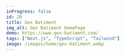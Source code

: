 ```yaml
---
inProgress: false
id: 20
title: Gex Batiment
img_alt: Gex Batiment HomePage
demo: https://www.gex-batiment.com/
tags: ["Next.js", "TypeScript", "Tailwind"]
image: /images/home/gex-batiment.webp
---
```


